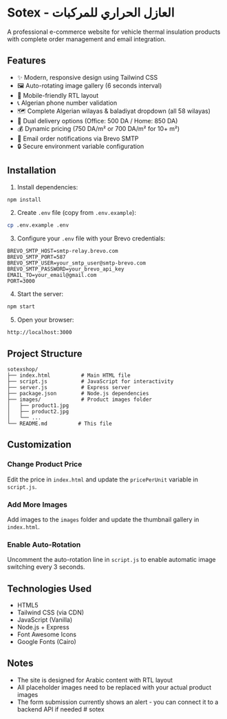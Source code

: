 # Sotex - العازل الحراري للمركبات

A professional e-commerce website for vehicle thermal insulation products with complete order management and email integration.

## Features

- ✨ Modern, responsive design using Tailwind CSS
- 🖼️ Auto-rotating image gallery (6 seconds interval)
- 📱 Mobile-friendly RTL layout
- 📞 Algerian phone number validation
- 🗺️ Complete Algerian wilayas & baladiyat dropdown (all 58 wilayas)
- 🚚 Dual delivery options (Office: 500 DA / Home: 850 DA)
- 💰 Dynamic pricing (750 DA/m² or 700 DA/m² for 10+ m²)
- 📧 Email order notifications via Brevo SMTP
- 🔒 Secure environment variable configuration

## Installation

1. Install dependencies:
```bash
npm install
```

2. Create `.env` file (copy from `.env.example`):
```bash
cp .env.example .env
```

3. Configure your `.env` file with your Brevo credentials:
```env
BREVO_SMTP_HOST=smtp-relay.brevo.com
BREVO_SMTP_PORT=587
BREVO_SMTP_USER=your_smtp_user@smtp-brevo.com
BREVO_SMTP_PASSWORD=your_brevo_api_key
EMAIL_TO=your_email@gmail.com
PORT=3000
```

4. Start the server:
```bash
npm start
```

5. Open your browser:
```
http://localhost:3000
```

## Project Structure

```
sotexshop/
├── index.html          # Main HTML file
├── script.js           # JavaScript for interactivity
├── server.js           # Express server
├── package.json        # Node.js dependencies
├── images/             # Product images folder
│   ├── product1.jpg
│   ├── product2.jpg
│   └── ...
└── README.md          # This file
```

## Customization

### Change Product Price
Edit the price in `index.html` and update the `pricePerUnit` variable in `script.js`.

### Add More Images
Add images to the `images` folder and update the thumbnail gallery in `index.html`.

### Enable Auto-Rotation
Uncomment the auto-rotation line in `script.js` to enable automatic image switching every 3 seconds.

## Technologies Used

- HTML5
- Tailwind CSS (via CDN)
- JavaScript (Vanilla)
- Node.js + Express
- Font Awesome Icons
- Google Fonts (Cairo)

## Notes

- The site is designed for Arabic content with RTL layout
- All placeholder images need to be replaced with your actual product images
- The form submission currently shows an alert - you can connect it to a backend API if needed
#   s o t e x  
 